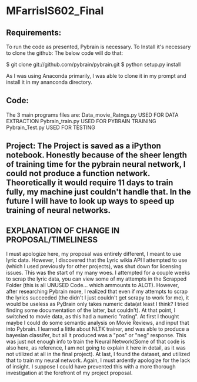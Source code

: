 # MFarrisIS602_Final
## Requirements: 
To run the code as presented, Pybrain is necessary. To Install it's necessary to clone the github: The below code will do that:

$ git clone git://github.com/pybrain/pybrain.git
$ python setup.py install

As I was using Anaconda primarily, I was able to clone it in my prompt and install it in my ananconda directory.

## Code: 
The 3 main programs files are: 
Data_movie_Ratngs.py   USED FOR DATA EXTRACTION 
Pybrain_train.py       USED FOR PYBRAIN TRAINING
Pybrain_Test.py        USED FOR TESTING 


## Project: The Project is saved as a iPython notebook. Honestly because of the sheer length of training time for the pybrain neural network, I could not produce a function network. Theoretically it would require 11 days to train fully, my machine just couldn't handle that. In the future I will have to look up ways to speed up training of neural networks. 


## EXPLANATION OF CHANGE IN PROPOSAL/TIMELINESS

I must apologize here, my proposal was entirely different, I meant to use lyric data. However, I discovered that the Lyric wikia API I attempted to use (which I used previously for other projects), was shut down for licensing issues. This was the start of my many woes. I attempted for a couple weeks to scrap the lyric data, you can view some of my attempts in the Scrapped Folder (this is all UNUSED Code... which ammounts to ALOT). However, after researching Pybrain more, I realized that even if my attempts to scrap the lyrics succeeded (the didn't I just couldn't get scrapy to work for me), it would be useless as PyBrain only takes numeric data(at least I think? I tried finding some documentation of the latter, but couldn't). At that point, I switched to movie data, as this had a numeric "rating". At first I thought maybe I could do some semantic analysis on Movie Reviews, and input that into Pybrain. I learned a little about NLTK trainer, and was able to produce a bayesian classifer, but all it produced was a "pos" or "neg" response. This was just not enough info to train the Neural Network(Some of that code is also here, as reference, I am not going to explain it here in detail, as it was not utilized at all in the final project). At last, I found the dataset, and utilized that to train my neural network. Again, I must ardently apologize for the lack of insight. I suppose I could have prevented this with a more thorough investigation at the forefront of my project proposal.
